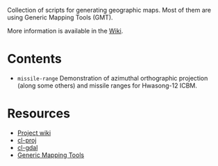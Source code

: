 Collection of scripts for generating geographic maps. Most of them are
using Generic Mapping Tools (GMT).

More information is available in the [Wiki](https://bitbucket.org/vityok/collection-of-maps/wiki/Home).

Contents
========

* `missile-range` Demonstration of azimuthal orthographic projection
  (along some others) and missile ranges for Hwasong-12 ICBM.

Resources
=========

* [Project wiki](https://bitbucket.org/vityok/collection-of-maps/wiki/Home)
* [cl-proj](https://bitbucket.org/vityok/cl-proj)
* [cl-gdal](https://bitbucket.org/vityok/cl-gdal)
* [Generic Mapping Tools](http://gmt.soest.hawaii.edu/)
